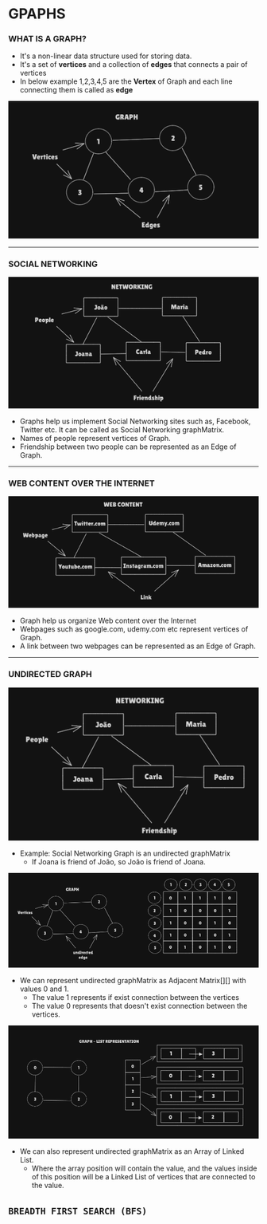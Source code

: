 # GPAPHS

### WHAT IS A GRAPH?
* It's a non-linear data structure used for storing data.
* It's a set of __vertices__ and a collection of __edges__ that connects a pair
of vertices
* In below example 1,2,3,4,5 are the __Vertex__ of Graph and each line connecting
them is called as __edge__

![img.png](images/graph.png)
***

### SOCIAL NETWORKING
![img.png](images/networking.png)
* Graphs help us implement Social Networking sites such as, Facebook, Twitter etc.
It can be called as Social Networking graphMatrix.
* Names of people represent vertices of Graph.
* Friendship between two people can be represented as an Edge of Graph.

***

### WEB CONTENT OVER THE INTERNET
![img.png](images/webcontent.png)
* Graph help us organize Web content over the Internet
* Webpages such as google.com, udemy.com etc represent vertices of Graph.
* A link between two webpages can be represented as an Edge of Graph.

***

### UNDIRECTED GRAPH
![img_1.png](images/undirected.png)
* Example: Social Networking Graph is an undirected graphMatrix
  * If Joana is friend of João, so João is friend of Joana.

![img.png](images/matrixrepresentantion.png)
* We can represent undirected graphMatrix as Adjacent Matrix[][] with values 0 and 1.
  * The value 1 represents if exist connection between the vertices
  * The value 0 represents that doesn't exist connection between the vertices.

![img.png](images/list-representation.png)
* We can also represent undirected graphMatrix as an Array of Linked List.
  * Where the array position will contain the value, and the values inside of this position
  will be a Linked List of vertices that are connected to the value.


``BREADTH FIRST SEARCH (BFS)``
- 